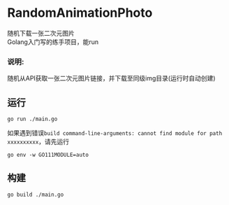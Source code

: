 # RandomAnimationPhoto
随机下载一张二次元图片  
Golang入门写的练手项目，能run

### 说明:  
随机从API获取一张二次元图片链接，并下载至同级img目录(运行时自动创建)

## 运行
```
go run ./main.go
```
如果遇到错误`build command-line-arguments: cannot find module for path xxxxxxxxxx`，请先运行
```
go env -w GO111MODULE=auto
```

## 构建
```
go build ./main.go
```